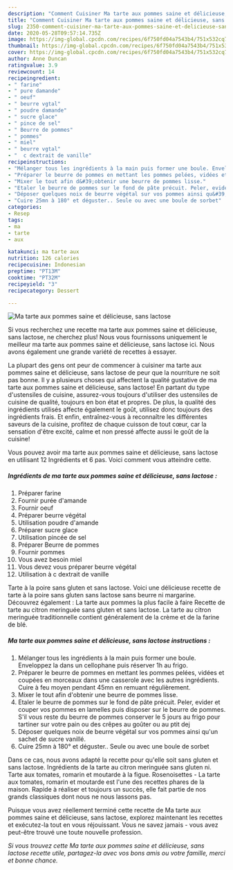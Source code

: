 ```yaml
---
description: "Comment Cuisiner Ma tarte aux pommes saine et délicieuse, sans lactose"
title: "Comment Cuisiner Ma tarte aux pommes saine et délicieuse, sans lactose"
slug: 2350-comment-cuisiner-ma-tarte-aux-pommes-saine-et-delicieuse-sans-lactose
date: 2020-05-28T09:57:14.735Z
image: https://img-global.cpcdn.com/recipes/6f750fd04a7543b4/751x532cq70/ma-tarte-aux-pommes-saine-et-delicieuse-sans-lactose-photo-principale-de-la-recette.jpg
thumbnail: https://img-global.cpcdn.com/recipes/6f750fd04a7543b4/751x532cq70/ma-tarte-aux-pommes-saine-et-delicieuse-sans-lactose-photo-principale-de-la-recette.jpg
cover: https://img-global.cpcdn.com/recipes/6f750fd04a7543b4/751x532cq70/ma-tarte-aux-pommes-saine-et-delicieuse-sans-lactose-photo-principale-de-la-recette.jpg
author: Anne Duncan
ratingvalue: 3.9
reviewcount: 14
recipeingredient:
- " farine"
- " pure damande"
- " oeuf"
- " beurre vgtal"
- " poudre damande"
- " sucre glace"
- " pince de sel"
- " Beurre de pommes"
- " pommes"
- " miel"
- " beurre vgtal"
- "  c dextrait de vanille"
recipeinstructions:
- "Mélanger tous les ingrédients à la main puis former une boule. Enveloppez la dans un cellophane puis réserver 1h au frigo."
- "Préparer le beurre de pommes en mettant les pommes pelées, vidées et coupées en morceaux dans une casserole avec les autres ingrédients. Cuire à feu moyen pendant 45mn en remuant régulièrement."
- "Mixer le tout afin d&#39;obtenir une beurre de pommes lisse."
- "Etaler le beurre de pommes sur le fond de pâte précuit. Peler, evider et couper vos pommes en lamelles puis disposer sur le beurre de pommes. S&#39;il vous reste du beurre de pommes conserver le 5 jours au frigo pour tartiner sur votre pain ou des crêpes au goûter ou au ptit dej"
- "Déposer quelques noix de beurre végétal sur vos pommes ainsi qu&#39;un sachet de sucre vanillé."
- "Cuire 25mn à 180° et déguster.. Seule ou avec une boule de sorbet"
categories:
- Resep
tags:
- ma
- tarte
- aux

katakunci: ma tarte aux 
nutrition: 126 calories
recipecuisine: Indonesian
preptime: "PT13M"
cooktime: "PT32M"
recipeyield: "3"
recipecategory: Dessert

---
```



![Ma tarte aux pommes saine et délicieuse, sans lactose](https://img-global.cpcdn.com/recipes/6f750fd04a7543b4/751x532cq70/ma-tarte-aux-pommes-saine-et-delicieuse-sans-lactose-photo-principale-de-la-recette.jpg)

Si vous recherchez une recette ma tarte aux pommes saine et délicieuse, sans lactose, ne cherchez plus! Nous vous fournissons uniquement le meilleur ma tarte aux pommes saine et délicieuse, sans lactose ici. Nous avons également une grande variété de recettes à essayer.

La plupart des gens ont peur de commencer à cuisiner ma tarte aux pommes saine et délicieuse, sans lactose de peur que la nourriture ne soit pas bonne. Il y a plusieurs choses qui affectent la qualité gustative de ma tarte aux pommes saine et délicieuse, sans lactose! En partant du type d'ustensiles de cuisine, assurez-vous toujours d'utiliser des ustensiles de cuisine de qualité, toujours en bon état et propres. De plus, la qualité des ingrédients utilisés affecte également le goût, utilisez donc toujours des ingrédients frais. Et enfin, entraînez-vous à reconnaître les différentes saveurs de la cuisine, profitez de chaque cuisson de tout cœur, car la sensation d'être excité, calme et non pressé affecte aussi le goût de la cuisine!

<!--inarticleads1-->

Vous pouvez avoir ma tarte aux pommes saine et délicieuse, sans lactose en utilisant 12 Ingrédients et 6 pas. Voici comment vous atteindre cette.

##### Ingrédients de ma tarte aux pommes saine et délicieuse, sans lactose :

1. Préparer  farine
1. Fournir  purée d&#39;amande
1. Fournir  oeuf
1. Préparer  beurre végétal
1. Utilisation  poudre d&#39;amande
1. Préparer  sucre glace
1. Utilisation  pincée de sel
1. Préparer  Beurre de pommes
1. Fournir  pommes
1. Vous avez besoin  miel
1. Vous devez vous préparer  beurre végétal
1. Utilisation  à c dextrait de vanille


Tarte à la poire sans gluten et sans lactose. Voici une délicieuse recette de tarte à la poire sans gluten sans lactose sans beurre ni margarine. Découvrez également : La tarte aux pommes la plus facile à faire Recette de tarte au citron meringuée sans gluten et sans lactose. La tarte au citron meringuée traditionnelle contient généralement de la crème et de la farine de blé. 

<!--inarticleads2-->

##### Ma tarte aux pommes saine et délicieuse, sans lactose instructions :

1. Mélanger tous les ingrédients à la main puis former une boule. Enveloppez la dans un cellophane puis réserver 1h au frigo.
1. Préparer le beurre de pommes en mettant les pommes pelées, vidées et coupées en morceaux dans une casserole avec les autres ingrédients. Cuire à feu moyen pendant 45mn en remuant régulièrement.
1. Mixer le tout afin d&#39;obtenir une beurre de pommes lisse.
1. Etaler le beurre de pommes sur le fond de pâte précuit. Peler, evider et couper vos pommes en lamelles puis disposer sur le beurre de pommes. S&#39;il vous reste du beurre de pommes conserver le 5 jours au frigo pour tartiner sur votre pain ou des crêpes au goûter ou au ptit dej
1. Déposer quelques noix de beurre végétal sur vos pommes ainsi qu&#39;un sachet de sucre vanillé.
1. Cuire 25mn à 180° et déguster.. Seule ou avec une boule de sorbet


Dans ce cas, nous avons adapté la recette pour qu&#39;elle soit sans gluten et sans lactose. Ingrédients de la tarte au citron meringuée sans gluten ni. Tarte aux tomates, romarin et moutarde à la figue. Rosenoisettes - La tarte aux tomates, romarin et moutarde est l&#39;une des recettes phares de la maison. Rapide à réaliser et toujours un succès, elle fait partie de nos grands classiques dont nous ne nous lassons pas. 

<!--inarticleads1-->

<p>
Puisque vous avez réellement terminé cette recette de Ma tarte aux pommes saine et délicieuse, sans lactose, explorez maintenant les recettes et exécutez-la tout en vous réjouissant. Vous ne savez jamais - vous avez peut-être trouvé une toute nouvelle profession.
</p>

<p>
<i>Si vous trouvez cette Ma tarte aux pommes saine et délicieuse, sans lactose recette utile, partagez-la avec vos bons amis ou votre famille, merci et bonne chance.</i>
</p>
